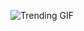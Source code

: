 ![Trending GIF](https://media2.giphy.com/media/v1.Y2lkPThiYjIxNzcydjgzczMzb24wMWZ4NW9lc2xqaTh5NzQ2NnVidTZpeGlwdm9uaTh5YSZlcD12MV9naWZzX3NlYXJjaCZjdD1n/wQAbcl6iDnawokpLj9/giphy.gif)
